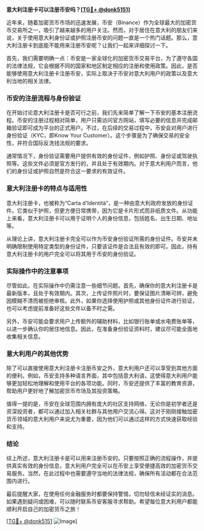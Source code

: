 **意大利注册卡可以注册币安吗？[[TG💪+ @donk5151](https://t.me/s/donk5151)]**

近年来，随着加密货币市场的迅速发展，币安（Binance）作为全球最大的加密货币交易所之一，吸引了越来越多的用户关注。然而，对于居住在意大利的朋友们来说，关于使用意大利身份证或护照注册币安的问题一直是一个热门话题。那么，意大利注册卡到底能不能用来注册币安呢？让我们一起来详细探讨一下。

首先，我们需要明确一点：币安是一家全球化的加密货币交易平台，为了遵守各国的法律法规，它会根据不同的国家和地区制定相应的注册和使用政策。因此，是否能够使用意大利注册卡注册币安，实际上取决于币安对意大利用户的政策以及意大利当地的相关法律。

### 币安的注册流程与身份验证

在开始讨论意大利注册卡是否可行之前，我们先来简单了解一下币安的基本注册流程。币安的注册过程相对简单，用户只需访问官方网站，填写必要的信息并完成邮箱验证即可成为平台的正式用户。不过，在后续的交易过程中，币安会对用户进行身份验证（KYC，即Know Your Customer）。这个步骤是为了确保交易的安全性，并符合国际反洗钱法规的要求。

通常情况下，身份验证需要用户提供有效的身份证件，例如护照、身份证或驾驶执照等。这些文件必须是官方发行的，并且处于有效期内。对于意大利用户而言，他们的身份证或护照自然是符合这一要求的有效证件。

### 意大利注册卡的特点与适用性

意大利注册卡，也被称为“Carta d'Identità”，是一种由意大利政府发放的身份证件。它类似于护照，但更方便日常携带，因为它是卡片形式而非纸质文件。从功能上来看，意大利注册卡可以用于证明个人的身份信息，包括姓名、出生日期、地址等。

从理论上讲，意大利注册卡完全可以作为币安身份验证所需的身份证件。币安并未明确限制使用特定类型的身份证件，只要该证件是合法且有效的即可。因此，持有意大利注册卡的用户完全可以将其用于币安的身份验证。

### 实际操作中的注意事项

尽管如此，在实际操作中仍需注意一些细节问题。首先，确保你的意大利注册卡是最新版本，且处于有效期内。其次，上传证件照片时，要保证图片清晰可辨，避免因模糊不清而被拒绝审核。此外，如果你选择使用护照或其他身份证件进行验证，也可以考虑提前准备好这些文件以备不时之需。

另外，币安可能会要求用户上传额外的辅助材料，比如银行账单或水电费账单等，以进一步确认你的居住地信息。因此，在准备身份验证资料时，建议尽可能全面地收集相关信息。

### 意大利用户的其他优势

除了可以直接使用意大利注册卡注册币安之外，意大利用户还可以享受到其他方面的便利。例如，币安支持多种语言界面，其中包括意大利语，这使得意大利用户能够更加轻松地理解和使用平台的各项功能。同时，币安还提供了丰富的教育资源，帮助用户更好地了解加密货币市场及其投资策略。

值得一提的是，币安在全球范围内拥有庞大的社区支持网络，无论你是初学者还是资深投资者，都可以通过加入相关社群与其他用户交流心得。这对于刚刚接触加密货币领域的意大利用户来说尤为重要，因为他们可以通过这样的方式快速获取经验和支持。

### 结论

综上所述，意大利注册卡是可以用来注册币安的。只要按照正确的流程操作，并提供真实有效的身份信息，意大利用户完全可以在币安上享受便捷高效的加密货币交易服务。当然，在此过程中也需要遵守当地的法律法规，确保所有活动都在合法范围内进行。

最后提醒大家，在使用任何金融服务时都要保持警惕，切勿轻信未经证实的消息。如果遇到疑问或困难，可以随时联系币安客服寻求帮助。希望每位意大利用户都能顺利开启自己的加密货币之旅！

[[TG💪+ @donk5151](https://t.me/s/donk5151) ![Image](https://i.postimg.cc/rwNCRYN7/Snipaste-2025-04-30-17-27-05.png)]